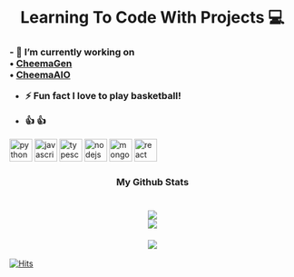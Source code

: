 <h1 align="center"> Learning To Code With Projects 💻 </h1>


<h3 align="left"> 
- 🔭&nbsp;I’m currently working on
  <br> • <a href="https://twitter.com/CheemaGen">CheemaGen</a> <br>
 • <a href="https://twitter.com/CheemaAIO">CheemaAIO</a>

- ⚡&nbsp;Fun fact **I love to play basketball!**
  
- :+1:
:thumbsup:
  
</h3>

 <p align="left"><img src="https://rawcdn.githack.com/devicons/devicon/9c6bfdb9783cdfe1018666ed76adcfd3eab6fad6/icons/python/python-original.svg" alt="python" width="40" height="40"/> <img src="https://rawcdn.githack.com/devicons/devicon/9c6bfdb9783cdfe1018666ed76adcfd3eab6fad6/icons/javascript/javascript-original.svg" alt="javascript" width="40" height="40"/> <img src="https://rawcdn.githack.com/devicons/devicon/9c6bfdb9783cdfe1018666ed76adcfd3eab6fad6/icons/typescript/typescript-original.svg" alt="typescript" width="40" height="40"/> <img src="https://rawcdn.githack.com/devicons/devicon/9c6bfdb9783cdfe1018666ed76adcfd3eab6fad6/icons/nodejs/nodejs-original-wordmark.svg" alt="nodejs" width="40" height="40"/> <img src="https://rawcdn.githack.com/devicons/devicon/9c6bfdb9783cdfe1018666ed76adcfd3eab6fad6/icons/mongodb/mongodb-original-wordmark.svg" alt="mongodb" width="40" height="40"/> <img src="https://rawcdn.githack.com/devicons/devicon/9c6bfdb9783cdfe1018666ed76adcfd3eab6fad6/icons/react/react-original-wordmark.svg" alt="react" width="40" height="40"/></p>

<h3 align="center">
  My Github Stats
  <br><br>
   <br> <img  src = "https://github-readme-stats.vercel.app/api?username=smartahsan&show_icons=true&theme=default&count_private=true&hide=issues"> 
   <br> <img  src="https://github-readme-streak-stats.herokuapp.com/?user=smartahsan&show_icons=true&locale=en&layout=compact&theme=default&line_height=0"> <br>
  <br> <img src = "https://github-readme-stats.vercel.app/api/top-langs/?username=smartahsan&layout=compact&theme=default"><br>

</h3>

<!-- 
![smartahsan's github stats](https://github-readme-stats.vercel.app/api?username=smartahsan&show_icons=true&theme=default&count_private=true&hide=issues)
![Top Langs](https://github-readme-stats.vercel.app/api/top-langs/?username=smartahsan&layout=compact&theme=default) -->

[![Hits](https://hits.seeyoufarm.com/api/count/incr/badge.svg?url=https%3A%2F%2Fgithub.com%2Fsmartahsan&count_bg=%230E8BF7&title_bg=%23555555&icon=&icon_color=%230E8BF7&title=hits&edge_flat=false)](https://hits.seeyoufarm.com)
